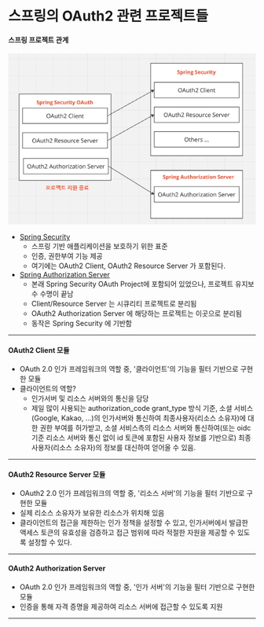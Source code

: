 # 스프링의 OAuth2 관련 프로젝트들

#### 스프링 프로젝트 관계
![spring-oauth2-projects](./imgs/spring-oauth2-projects.png)

- <a href="https://spring.io/projects/spring-security" target="_blank">Spring Security</a>
  - 스프링 기반 애플리케이션을 보호하기 위한 표준
  - 인증, 권한부여 기능 제공
  - 여기에는 OAuth2 Client, OAuth2 Resource Server 가 포함된다.
- <a href="https://spring.io/projects/spring-authorization-server" target="_blank">Spring Authorization Server</a>
  - 본래 Spring Security OAuth Project에 포함되어 있었으나, 프로젝트 유지보수 수명이 끝남
  - Client/Resource Server 는 시큐리티 프로젝트로 분리됨
  - OAuth2 Authorization Server 에 해당하는 프로젝트는 이곳으로 분리됨
  - 동작은 Spring Security 에 기반함

---

#### OAuth2 Client 모듈
- OAuth 2.0 인가 프레임워크의 역할 중, '클라이언트'의 기능을 필터 기반으로 구현한 모듈
- 클라이언트의 역할?
  - 인가서버 및 리소스 서버와의 통신을 담당
  - 제일 많이 사용되는 authorization_code grant_type 방식 기준, 소셜 서비스(Google, Kakao, ...)의 인가서버와 통신하여 최종사용자(리소스 소유자)에 대한 권한 부여를 허가받고, 소셜 서비스측의 리소스 서버와 통신하여(또는 oidc 기준 리소스 서버와 통신 없이 id 토큰에 포함된 사용자 정보를 기반으로)
  최종사용자(리소스 소유자)의 정보를 대신하여 얻어올 수 있음. 

---

#### OAuth2 Resource Server 모듈
- OAuth2 2.0 인가 프레임워크의 역할 중, '리소스 서버'의 기능을 필터 기반으로 구현한 모듈
- 실제 리소스 소유자가 보유한 리소스가 위치해 있음
- 클라이언트의 접근을 제한하는 인가 정책을 설정할 수 있고, 인가서버에서 발급한 액세스 토큰의 유효성을 검증하고
접근 범위에 따라 적절한 자원을 제공할 수 있도록 설정할 수 있다.

---

#### OAuth2 Authorization Server
- OAuth 2.0 인가 프레임워크의 역할 중, '인가 서버'의 기능을 필터 기반으로 구현한 모듈
- 인증을 통해 자격 증명을 제공하여 리소스 서버에 접근할 수 있도록 지원

---

